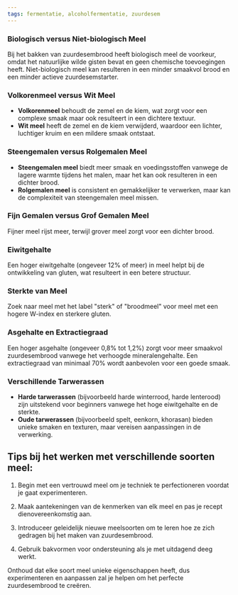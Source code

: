 ```yaml
---
tags: fermentatie, alcoholfermentatie, zuurdesem
---
```

### Biologisch versus Niet-biologisch Meel
Bij het bakken van zuurdesembrood heeft biologisch meel de voorkeur, omdat het natuurlijke wilde gisten bevat en geen chemische toevoegingen heeft. Niet-biologisch meel kan resulteren in een minder smaakvol brood en een minder actieve zuurdesemstarter.

### Volkorenmeel versus Wit Meel
- **Volkorenmeel** behoudt de zemel en de kiem, wat zorgt voor een complexe smaak maar ook resulteert in een dichtere textuur.
- **Wit meel** heeft de zemel en de kiem verwijderd, waardoor een lichter, luchtiger kruim en een mildere smaak ontstaat.

### Steengemalen versus Rolgemalen Meel
- **Steengemalen meel** biedt meer smaak en voedingsstoffen vanwege de lagere warmte tijdens het malen, maar het kan ook resulteren in een dichter brood.
- **Rolgemalen meel** is consistent en gemakkelijker te verwerken, maar kan de complexiteit van steengemalen meel missen.

### Fijn Gemalen versus Grof Gemalen Meel
Fijner meel rijst meer, terwijl grover meel zorgt voor een dichter brood.

### Eiwitgehalte
Een hoger eiwitgehalte (ongeveer 12% of meer) in meel helpt bij de ontwikkeling van gluten, wat resulteert in een betere structuur.

### Sterkte van Meel
Zoek naar meel met het label "sterk" of "broodmeel" voor meel met een hogere W-index en sterkere gluten.

### Asgehalte en Extractiegraad
Een hoger asgehalte (ongeveer 0,8% tot 1,2%) zorgt voor meer smaakvol zuurdesembrood vanwege het verhoogde mineralengehalte. Een extractiegraad van minimaal 70% wordt aanbevolen voor een goede smaak.

### Verschillende Tarwerassen
- **Harde tarwerassen** (bijvoorbeeld harde winterrood, harde lenterood) zijn uitstekend voor beginners vanwege het hoge eiwitgehalte en de sterkte.
- **Oude tarwerassen** (bijvoorbeeld spelt, eenkorn, khorasan) bieden unieke smaken en texturen, maar vereisen aanpassingen in de verwerking.

## Tips bij het werken met verschillende soorten meel:

1. Begin met een vertrouwd meel om je techniek te perfectioneren voordat je gaat experimenteren.

2. Maak aantekeningen van de kenmerken van elk meel en pas je recept dienovereenkomstig aan.
   
3. Introduceer geleidelijk nieuwe meelsoorten om te leren hoe ze zich gedragen bij het maken van zuurdesembrood.
   
4. Gebruik bakvormen voor ondersteuning als je met uitdagend deeg werkt.   

Onthoud dat elke soort meel unieke eigenschappen heeft, dus experimenteren en aanpassen zal je helpen om het perfecte zuurdesembrood te creëren.